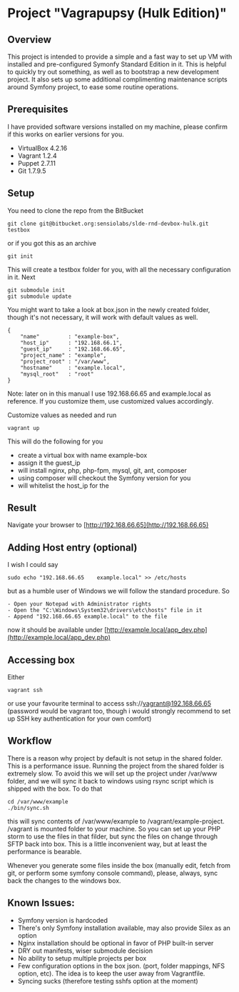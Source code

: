 # Project "Vagrapupsy (Hulk Edition)"

## Overview

This project is intended to provide a simple and a fast way to set up VM with installed and pre-configured Symonfy Standard Edition in it. This is helpful to quickly try out something, as well as to bootstrap a new development project. It also sets up some additional complimenting maintenance scripts around Symfony project, to ease some routine operations.

## Prerequisites

I have provided software versions installed on my machine, please confirm if this works on earlier versions for you.

 - VirtualBox 4.2.16 
 - Vagrant 1.2.4
 - Puppet 2.7.11
 - Git 1.7.9.5

## Setup

You need to clone the repo from the BitBucket 

	git clone git@bitbucket.org:sensiolabs/slde-rnd-devbox-hulk.git testbox

or if you got this as an archive

	git init

This will create a testbox folder for you, with all the necessary configuration in it. Next 

	git submodule init
	git submodule update

You might want to take a look at box.json in the newly created folder, though it's not necessary, it will work with default values as well. 

	{
	    "name"         : "example-box",
	    "host_ip"      : "192.168.66.1",
	    "guest_ip"     : "192.168.66.65",
	    "project_name" : "example",
	    "project_root" : "/var/www",
	    "hostname"     : "example.local",
	    "mysql_root"   : "root"
	}


Note: later on in this manual I use 192.168.66.65 and example.local as reference. If you customize them, use customized values accordingly.

Customize values as needed and run 

	vagrant up

This will do the following for you

 - create a virtual box with name example-box
 - assign it the guest_ip
 - will install nginx, php, php-fpm, mysql, git, ant, composer
 - using composer will checkout the Symfony version for you 
 - will whitelist the host_ip for the 


## Result

Navigate your browser to [http://192.168.66.65](http://192.168.66.65)

## Adding Host entry (optional)

I wish I could say 

	sudo echo "192.168.66.65	example.local" >> /etc/hosts

but as a humble user of Windows we will follow the standard procedure. So

	- Open your Notepad with Administrator rights
	- Open the "C:\Windows\System32\drivers\etc\hosts" file in it
	- Append "192.168.66.65 example.local" to the file

now it should be available under [http://example.local/app_dev.php](http://example.local/app_dev.php)

## Accessing box

Either 
	
	vagrant ssh

or use your favourite terminal to access ssh://vagrant@192.168.66.65 (password would be vagrant too, though i would strongly recommend to set up SSH key authentication for your own comfort)

## Workflow

There is a reason why project by default is not setup in the shared folder. This is a performance issue. Running the project from the shared folder is extremely slow. To avoid this we will set up the project under /var/www folder, and we will sync it back to windows using rsync script which is shipped with the box. To do that

	cd /var/www/example
	./bin/sync.sh

this will sync contents of /var/www/example to /vagrant/example-project. /vagrant is mounted folder to your machine. So you can set up your PHP storm to use the files in that filder, but sync the files on change through SFTP back into box. This is a little inconvenient way, but at least the performance is bearable.

Whenever you generate some files inside the box (manually edit, fetch from git, or perform some symfony console command), please, always, sync back the changes to the windows box.




## Known Issues:

- Symfony version is hardcoded
- There's only Symfony installation available, may also provide Silex as an option
- Nginx installation should be optional in favor of PHP built-in server
- DRY out manifests, wiser submodule decision
- No ability to setup multiple projects per box
- Few configuration options in the box json. (port, folder mappings, NFS option, etc). The idea is to keep the user away from Vagrantfile.
- Syncing sucks (therefore testing sshfs option at the moment)
